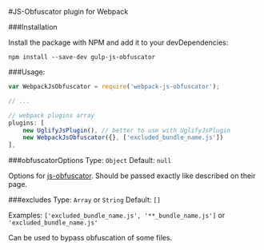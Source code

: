 #JS-Obfuscator plugin for Webpack

###Installation

Install the package with NPM and add it to your devDependencies:

`npm install --save-dev gulp-js-obfuscator`

###Usage:

```javascript
var WebpackJsObfuscator = require('webpack-js-obfuscator');

// ...

// webpack plugins array
plugins: [
	new UglifyJsPlugin(), // better to use with UglifyJsPlugin
	new WebpackJsObfuscator({}, ['excluded_bundle_name.js'])
],
```

###obfuscatorOptions
Type: `Object` Default: `null`

Options for [js-obfuscator](https://github.com/caiguanhao/js-obfuscator). Should be passed exactly like described on their page.

###excludes
Type: `Array` or `String` Default: `[]`

Examples: `['excluded_bundle_name.js', '**_bundle_name.js']` or `'excluded_bundle_name.js'`

Can be used to bypass obfuscation of some files.